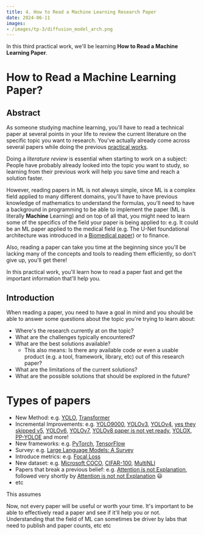 ```yaml
---
title: 4. How to Read a Machine Learning Research Paper
date: 2024-06-11
images:
- /images/tp-3/diffusion_model_arch.png
---
```


In this third practical work, we'll be learning **How to Read a Machine Learning Paper**.

# How to Read a Machine Learning Paper?

## Abstract

As someone studying machine learning, you'll have to read a technical paper at several points in your life to review the current literature on the specific topic you want to research. You've actually already come across several papers while doing the previous [practical works](/articles/).

Doing a *literature review* is essential when starting to work on a subject: People have probably already looked into the topic you want to study, so learning from their previous work will help you save time and reach a solution faster.

However, reading papers in ML is not always simple, since ML is a complex field applied to many different domains, you'll have to have previous knowledge of mathematics to understand the formulas, you'll need to have a background in programming to be able to implement the paper (ML is literally **Machine** Learning) and on top of all that, you might need to learn some of the specifics of the field your paper is being applied to: e.g. It could be an ML paper applied to the medical field (e.g. The U-Net foundational architecture was introduced in a [Biomedical paper](https://arxiv.org/abs/1505.04597)) or to finance.

Also, reading a paper can take you time at the beginning since you'll be lacking many of the concepts and tools to reading them efficiently, so don't give up, you'll get there!

In this practical work, you'll learn how to read a paper fast and get the important information that'll help you.

## Introduction

When reading a paper, you need to have a goal in mind and you should be able to answer some questions about the topic you're trying to learn about:

- Where's the research currently at on the topic?
- What are the challenges typically encountered?
- What are the best solutions available?
  - This also means: Is there any available code or even a usable product (e.g. a tool, framework, library, etc) out of this research paper?
- What are the limitations of the current solutions?
- What are the possible solutions that should be explored in the future?

# Types of papers

- New Method: e.g. [YOLO](https://arxiv.org/abs/1506.02640), [Transformer](https://arxiv.org/abs/1706.03762)
- Incremental Improvements: e.g. [YOLO9000](https://arxiv.org/abs/1612.08242), [YOLOv3](https://arxiv.org/abs/1804.02767), [YOLOv4](https://arxiv.org/abs/2004.10934), [yes they skipped v5](https://github.com/ultralytics/yolov5/issues/11381), [YOLOv6](https://arxiv.org/abs/2209.02976), [YOLOv7](https://arxiv.org/abs/2207.02696), [YOLOv8 paper is not yet ready](https://github.com/ultralytics/ultralytics/issues/204), [YOLOX](https://arxiv.org/abs/2107.08430), [PP-YOLOE](https://arxiv.org/abs/2203.16250) and more!
- New frameworks: e.g. [PyTorch](https://arxiv.org/pdf/1912.01703), [TensorFlow](https://arxiv.org/abs/1605.08695)
- Survey: e.g. [Large Language Models: A Survey](https://arxiv.org/abs/2402.06196)
- Introduce metrics: e.g. [Focal Loss](https://arxiv.org/abs/1708.02002)
- New dataset: e.g. [Microsoft COCO](https://arxiv.org/abs/1405.0312), [CIFAR-100](https://paperswithcode.com/dataset/cifar-100), [MultiNLI](https://arxiv.org/abs/1704.05426)
- Papers that break a previous belief: e.g. [Attention is not Explanation](https://arxiv.org/abs/1902.10186), followed very shortly by [Attention is not not Explanation](https://arxiv.org/abs/1908.04626) 😃
- etc

This assumes 

Now, not every paper will be useful or worth your time. It's important to be able to effectively read a paper and see if it'll help you or not. Understanding that the field of ML can sometimes be driver by labs that need to publish and paper counts, etc etc